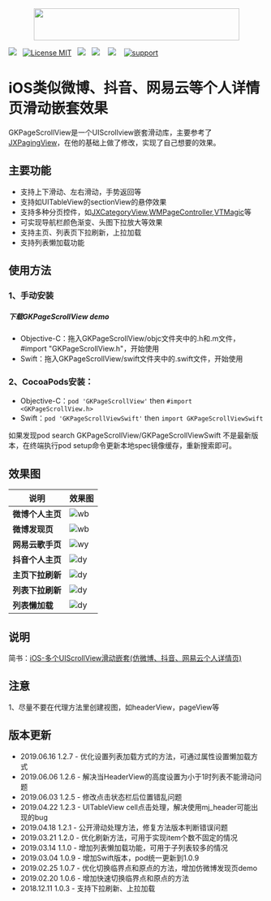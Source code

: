 <div align=center><img src="/Pictures/GKPageScrollView.png" width="405" height="63" /></div>

![](https://img.shields.io/badge/platform-iOS-red.svg)&nbsp;&nbsp;
[![License MIT](https://img.shields.io/badge/license-MIT-green.svg?style=flat)](https://raw.githubusercontent.com/QuintGao/GKPageScrollView/master/LICENSE)&nbsp;&nbsp;
![](https://img.shields.io/badge/language-Objective--C%2FSwift%204.x-orange.svg)&nbsp;&nbsp;
![](https://img.shields.io/badge/pod%20Objc-1.2.8-blue.svg) &nbsp;&nbsp;
![](https://img.shields.io/badge/pod%20Swift-1.2.8-blue.svg) &nbsp;&nbsp;
[![support](https://img.shields.io/badge/support-ios%208%2B-orange.svg)](#) 

iOS类似微博、抖音、网易云等个人详情页滑动嵌套效果
==========

GKPageScrollView是一个UIScrollview嵌套滑动库，主要参考了[JXPagingView](https://github.com/pujiaxin33/JXPagingView)，在他的基础上做了修改，实现了自己想要的效果。

## 主要功能

- 支持上下滑动、左右滑动，手势返回等
- 支持如UITableView的sectionView的悬停效果
- 支持多种分页控件，如[JXCategoryView](https://github.com/pujiaxin33/JXCategoryView),[WMPageController](https://github.com/wangmchn/WMPageController),[VTMagic](https://github.com/tianzhuo112/VTMagic)等
- 可实现导航栏颜色渐变、头图下拉放大等效果
- 支持主页、列表页下拉刷新，上拉加载
- 支持列表懒加载功能

## 使用方法
### 1、手动安装
##### 下载GKPageScrollView demo
* Objective-C：拖入GKPageScrollView/objc文件夹中的.h和.m文件，#import "GKPageScrollView.h"，开始使用
* Swift：拖入GKPageScrollView/swift文件夹中的.swift文件，开始使用

### 2、CocoaPods安装：
* Objective-C：`pod 'GKPageScrollView'` then `#import <GKPageScrollView.h>`
* Swift：`pod 'GKPageScrollViewSwift'` then `import GKPageScrollViewSwift`

如果发现pod search GKPageScrollView/GKPageScrollViewSwift 不是最新版本，在终端执行pod setup命令更新本地spec镜像缓存，重新搜索即可。

## 效果图

| 说明 | 效果图 |
|-------|-------|
| **微博个人主页** | ![wb](https://github.com/QuintGao/GKPageScrollView/blob/master/Pictures/wb.gif) |
| **微博发现页** | ![wb](https://github.com/QuintGao/GKPageScrollView/blob/master/Pictures/wb_find.gif) |
| **网易云歌手页** | ![wy](https://github.com/QuintGao/GKPageScrollView/blob/master/Pictures/wy.gif) |
| **抖音个人主页** | ![dy](https://github.com/QuintGao/GKPageScrollView/blob/master/Pictures/dy.gif) |
| **主页下拉刷新** | ![dy](https://github.com/QuintGao/GKPageScrollView/blob/master/Pictures/mainRefresh.gif) |
| **列表下拉刷新** | ![dy](https://github.com/QuintGao/GKPageScrollView/blob/master/Pictures/listRefresh.gif) |
| **列表懒加载** | ![dy](https://github.com/QuintGao/GKPageScrollView/blob/master/Pictures/lazyload.gif) |

## 说明
简书：[iOS-多个UIScrollView滑动嵌套(仿微博、抖音、网易云个人详情页)](https://www.jianshu.com/p/5ce57fccdc03)

## 注意
1、尽量不要在代理方法里创建视图，如headerView，pageView等

## 版本更新
* 2019.06.16   1.2.7 - 优化设置列表加载方式的方法，可通过属性设置懒加载方式
* 2019.06.06   1.2.6 - 解决当HeaderView的高度设置为小于1时列表不能滑动问题
* 2019.06.03   1.2.5 - 修改点击状态栏后位置错乱问题
* 2019.04.22   1.2.3 - UITableView cell点击处理，解决使用mj_header可能出现的bug
* 2019.04.18   1.2.1 - 公开滑动处理方法，修复方法版本判断错误问题
* 2019.03.21   1.2.0 - 优化刷新方法，可用于实现item个数不固定的情况
* 2019.03.14   1.1.0 - 增加列表懒加载功能，可用于子列表较多的情况
* 2019.03.04   1.0.9 - 增加Swift版本，pod统一更新到1.0.9
* 2019.02.25   1.0.7 - 优化切换临界点和原点的方法，增加仿微博发现页demo
* 2019.02.20   1.0.6 - 增加快速切换临界点和原点的方法
* 2018.12.11   1.0.3 - 支持下拉刷新、上拉加载
